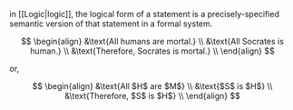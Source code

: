 in [[Logic|logic]], the logical form of a statement is a precisely-specified semantic version of that statement in a formal system.

$$
\begin{align}
&\text{All humans are mortal.} \\
&\text{All Socrates is human.} \\
&\text{Therefore, Socrates is mortal.} \\
\end{align}
$$

or,

$$
\begin{align}
&\text{All $H$ are $M$} \\
&\text{$S$ is $H$} \\
&\text{Therefore, $S$ is $H$} \\
\end{align}
$$
